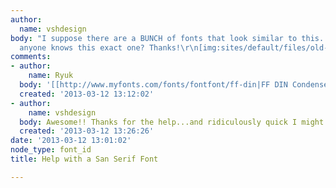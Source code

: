 ```yaml
---
author:
  name: vshdesign
body: "I suppose there are a BUNCH of fonts that look similar to this... wonder if
  anyone knows this exact one? Thanks!\r\n[img:sites/default/files/old-images/font_4955.jpg]"
comments:
- author:
    name: Ryuk
  body: '[[http://www.myfonts.com/fonts/fontfont/ff-din|FF DIN Condensed]]'
  created: '2013-03-12 13:12:02'
- author:
    name: vshdesign
  body: Awesome!! Thanks for the help...and ridiculously quick I might add!
  created: '2013-03-12 13:26:26'
date: '2013-03-12 13:01:02'
node_type: font_id
title: Help with a San Serif Font

---
```

